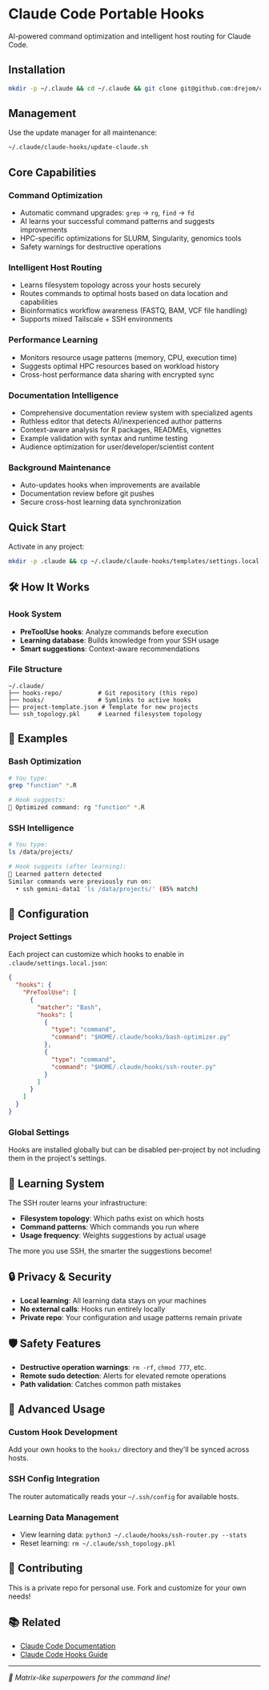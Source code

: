 # Claude Code Portable Hooks

AI-powered command optimization and intelligent host routing for Claude Code.

## Installation

```bash
mkdir -p ~/.claude && cd ~/.claude && git clone git@github.com:drejom/claude-hooks.git
```

## Management

Use the update manager for all maintenance:
```bash
~/.claude/claude-hooks/update-claude.sh
```

## Core Capabilities

### Command Optimization
- Automatic command upgrades: `grep` → `rg`, `find` → `fd`
- AI learns your successful command patterns and suggests improvements
- HPC-specific optimizations for SLURM, Singularity, genomics tools
- Safety warnings for destructive operations

### Intelligent Host Routing  
- Learns filesystem topology across your hosts securely
- Routes commands to optimal hosts based on data location and capabilities
- Bioinformatics workflow awareness (FASTQ, BAM, VCF file handling)
- Supports mixed Tailscale + SSH environments

### Performance Learning
- Monitors resource usage patterns (memory, CPU, execution time)
- Suggests optimal HPC resources based on workload history
- Cross-host performance data sharing with encrypted sync

### Documentation Intelligence
- Comprehensive documentation review system with specialized agents
- Ruthless editor that detects AI/inexperienced author patterns
- Context-aware analysis for R packages, READMEs, vignettes
- Example validation with syntax and runtime testing
- Audience optimization for user/developer/scientist content

### Background Maintenance
- Auto-updates hooks when improvements are available
- Documentation review before git pushes
- Secure cross-host learning data synchronization

## Quick Start

Activate in any project:
```bash
mkdir -p .claude && cp ~/.claude/claude-hooks/templates/settings.local.json ./.claude/
```

## 🛠️ How It Works

### Hook System
- **PreToolUse hooks**: Analyze commands before execution
- **Learning database**: Builds knowledge from your SSH usage
- **Smart suggestions**: Context-aware recommendations

### File Structure
```
~/.claude/
├── hooks-repo/          # Git repository (this repo)
├── hooks/               # Symlinks to active hooks
├── project-template.json # Template for new projects
└── ssh_topology.pkl     # Learned filesystem topology
```

## 🎨 Examples

### Bash Optimization
```bash
# You type:
grep "function" *.R

# Hook suggests:
🚀 Optimized command: rg "function" *.R
```

### SSH Intelligence
```bash
# You type:
ls /data/projects/

# Hook suggests (after learning):
🧠 Learned pattern detected
Similar commands were previously run on:
  • ssh gemini-data1 'ls /data/projects/' (85% match)
```

## 🔧 Configuration

### Project Settings
Each project can customize which hooks to enable in `.claude/settings.local.json`:

```json
{
  "hooks": {
    "PreToolUse": [
      {
        "matcher": "Bash",
        "hooks": [
          {
            "type": "command",
            "command": "$HOME/.claude/hooks/bash-optimizer.py"
          },
          {
            "type": "command",
            "command": "$HOME/.claude/hooks/ssh-router.py"
          }
        ]
      }
    ]
  }
}
```

### Global Settings
Hooks are installed globally but can be disabled per-project by not including them in the project's settings.

## 🧠 Learning System

The SSH router learns your infrastructure:
- **Filesystem topology**: Which paths exist on which hosts
- **Command patterns**: Which commands you run where
- **Usage frequency**: Weights suggestions by actual usage

The more you use SSH, the smarter the suggestions become!

## 🔒 Privacy & Security

- **Local learning**: All learning data stays on your machines
- **No external calls**: Hooks run entirely locally
- **Private repo**: Your configuration and usage patterns remain private

## 🛡️ Safety Features

- **Destructive operation warnings**: `rm -rf`, `chmod 777`, etc.
- **Remote sudo detection**: Alerts for elevated remote operations
- **Path validation**: Catches common path mistakes

## 🎯 Advanced Usage

### Custom Hook Development
Add your own hooks to the `hooks/` directory and they'll be synced across hosts.

### SSH Config Integration
The router automatically reads your `~/.ssh/config` for available hosts.

### Learning Data Management
- View learning data: `python3 ~/.claude/hooks/ssh-router.py --stats`
- Reset learning: `rm ~/.claude/ssh_topology.pkl`

## 🤝 Contributing

This is a private repo for personal use. Fork and customize for your own needs!

## 📚 Related

- [Claude Code Documentation](https://docs.anthropic.com/en/docs/claude-code)
- [Claude Code Hooks Guide](https://docs.anthropic.com/en/docs/claude-code/hooks)

---

*🌟 Matrix-like superpowers for the command line!*